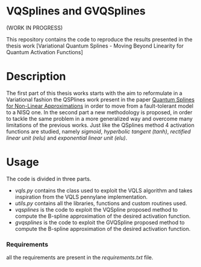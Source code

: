 # VQSplines and GVQSplines 

(WORK IN PROGRESS)

This repository contains the code to reproduce the results presented in the thesis work
[Variational Quantum Splines - Moving Beyond Linearity for Quantum Activation Functions]

# Description

The first part of this thesis works starts with the aim to reformulate in a Variational fashion the QSPlines work present in the paper [Quantum Splines for Non-Linear Approximations](https://dl.acm.org/doi/pdf/10.1145/3387902.3394032) in order to move from
a fault-tolerant model to a NISQ one. 
In the second part a new methodology is proposed, in order to tackle the same problem in a more generalized way and overcome many limitations of the previous works. Just like the QSplines method 4 activation functions are studied,
namely *sigmoid*, *hyperbolic tangent (tanh)*, *rectified linear unit (relu)* and *exponential linear unit (elu)*.

# Usage

The code is divided in three parts.
- *vqls.py* contains the class used to exploit the VQLS algorithm and takes inspiration from the VQLS pennylane implementation.
- *utils.py* contains all the libraries, functions and custom routines used.
- *vqsplines* is the code to exploit the VQSpline proposed method to  compute the B-spline approximation of the desired activation function.
- *gvqsplines* is the code to exploit the GVQSpline proposed method to  compute the B-spline approximation of the desired activation function.

### Requirements 
all the requirements are present in the *requirements.txt* file.